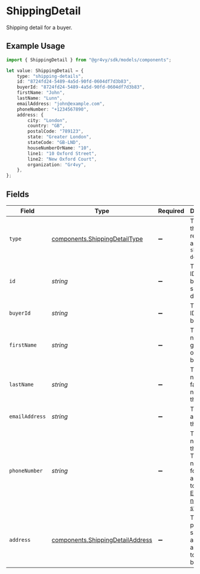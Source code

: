# ShippingDetail

Shipping detail for a buyer.

## Example Usage

```typescript
import { ShippingDetail } from "@gr4vy/sdk/models/components";

let value: ShippingDetail = {
    type: "shipping-details",
    id: "8724fd24-5489-4a5d-90fd-0604df7d3b83",
    buyerId: "8724fd24-5489-4a5d-90fd-0604df7d3b83",
    firstName: "John",
    lastName: "Lunn",
    emailAddress: "john@example.com",
    phoneNumber: "+1234567890",
    address: {
        city: "London",
        country: "GB",
        postalCode: "789123",
        state: "Greater London",
        stateCode: "GB-LND",
        houseNumberOrName: "10",
        line1: "10 Oxford Street",
        line2: "New Oxford Court",
        organization: "Gr4vy",
    },
};
```

## Fields

| Field                                                                                                                                            | Type                                                                                                                                             | Required                                                                                                                                         | Description                                                                                                                                      | Example                                                                                                                                          |
| ------------------------------------------------------------------------------------------------------------------------------------------------ | ------------------------------------------------------------------------------------------------------------------------------------------------ | ------------------------------------------------------------------------------------------------------------------------------------------------ | ------------------------------------------------------------------------------------------------------------------------------------------------ | ------------------------------------------------------------------------------------------------------------------------------------------------ |
| `type`                                                                                                                                           | [components.ShippingDetailType](../../models/components/shippingdetailtype.md)                                                                   | :heavy_minus_sign:                                                                                                                               | The type of this resource. Is always `shipping-details`.                                                                                         | shipping-details                                                                                                                                 |
| `id`                                                                                                                                             | *string*                                                                                                                                         | :heavy_minus_sign:                                                                                                                               | The unique ID for a buyer's shipping detail.                                                                                                     | 8724fd24-5489-4a5d-90fd-0604df7d3b83                                                                                                             |
| `buyerId`                                                                                                                                        | *string*                                                                                                                                         | :heavy_minus_sign:                                                                                                                               | The unique ID for a buyer.                                                                                                                       | 8724fd24-5489-4a5d-90fd-0604df7d3b83                                                                                                             |
| `firstName`                                                                                                                                      | *string*                                                                                                                                         | :heavy_minus_sign:                                                                                                                               | The first name(s) or given name of the buyer.                                                                                                    | John                                                                                                                                             |
| `lastName`                                                                                                                                       | *string*                                                                                                                                         | :heavy_minus_sign:                                                                                                                               | The last name, or family name, of the buyer.                                                                                                     | Lunn                                                                                                                                             |
| `emailAddress`                                                                                                                                   | *string*                                                                                                                                         | :heavy_minus_sign:                                                                                                                               | The email address of the buyer.                                                                                                                  | john@example.com                                                                                                                                 |
| `phoneNumber`                                                                                                                                    | *string*                                                                                                                                         | :heavy_minus_sign:                                                                                                                               | The phone number of the buyer. This number is formatted according to the<br/>[E164 number standard](https://www.twilio.com/docs/glossary/what-e164). | +1234567890                                                                                                                                      |
| `address`                                                                                                                                        | [components.ShippingDetailAddress](../../models/components/shippingdetailaddress.md)                                                             | :heavy_minus_sign:                                                                                                                               | The physical shipping address associated to this buyer.                                                                                          |                                                                                                                                                  |